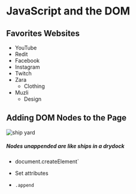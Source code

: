 # JavaScript and the DOM



## Favorites Websites

* YouTube
* Redit
* Facebook
* Instagram
* Twitch
* Zara
  * Clothing
* Muzli
  * Design 



## Adding DOM Nodes to the Page

![ship yard](https://i.imgur.com/rw1mRDl.jpg)

##### Nodes unappended are like ships in a drydock 

* document.createElement`

* Set attributes

* `.append`
